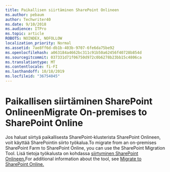 ```yaml
---
title: Paikallisen siirtäminen SharePoint Onlineen
ms.author: pebaum
author: Techwriter40
ms.date: 9/10/2018
ms.audience: ITPro
ms.topic: article
ROBOTS: NOINDEX, NOFOLLOW
localization_priority: Normal
ms.assetid: 7ae8ff6d-db1b-403b-9707-6fe6da75be92
ms.openlocfilehash: a063184a4662bc311c91b50a62456f40728b854d
ms.sourcegitcommit: 037331d71f06750d972c0b6278b23bb15c4806ca
ms.translationtype: MT
ms.contentlocale: fi-FI
ms.lasthandoff: 10/18/2019
ms.locfileid: "36754045"
---
```

# <a name="migrate-on-premises-to-sharepoint-online"></a><span data-ttu-id="d926e-102">Paikallisen siirtäminen SharePoint Onlineen</span><span class="sxs-lookup"><span data-stu-id="d926e-102">Migrate On-premises to SharePoint Online</span></span>

<span data-ttu-id="d926e-103">Jos haluat siirtyä paikallisesta SharePoint-klusterista SharePoint Onlineen, voit käyttää SharePointin siirto työkalua.</span><span class="sxs-lookup"><span data-stu-id="d926e-103">To migrate from an on-premises SharePoint Farm to SharePoint Online, you can use the SharePoint Migration Tool.</span></span> <span data-ttu-id="d926e-104">Lisä tietoja työkalusta on kohdassa [siirtyminen SharePoint Onlineen.](https://go.microsoft.com/fwlink/?linkid=2019574)</span><span class="sxs-lookup"><span data-stu-id="d926e-104">For additional information about the tool, see [Migrate to SharePoint Online.](https://go.microsoft.com/fwlink/?linkid=2019574)</span></span>
  

